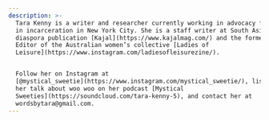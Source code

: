 ```yaml
---
description: >-
  Tara Kenny is a writer and researcher currently working in advocacy for youth
  in incarceration in New York City. She is a staff writer at South Asian
  diaspora publication [Kajal](https://www.kajalmag.com/) and the former Online
  Editor of the Australian women’s collective [Ladies of
  Leisure](https://www.instagram.com/ladiesofleisurezine/). 


  Follow her on Instagram at
  [@mystical_sweetie](https://www.instagram.com/mystical_sweetie/), listen to
  her talk about woo woo on her podcast [Mystical
  Sweeties](https://soundcloud.com/tara-kenny-5), and contact her at
  wordsbytara@gmail.com.
---
```


